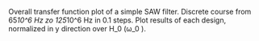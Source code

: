 Overall transfer function plot of a simple SAW filter.
Discrete course from 65*10^6 Hz zo 125*10^6 Hz in 0.1 steps.
Plot results of each design, normalized in y direction over H_0 (ω_0 ).
